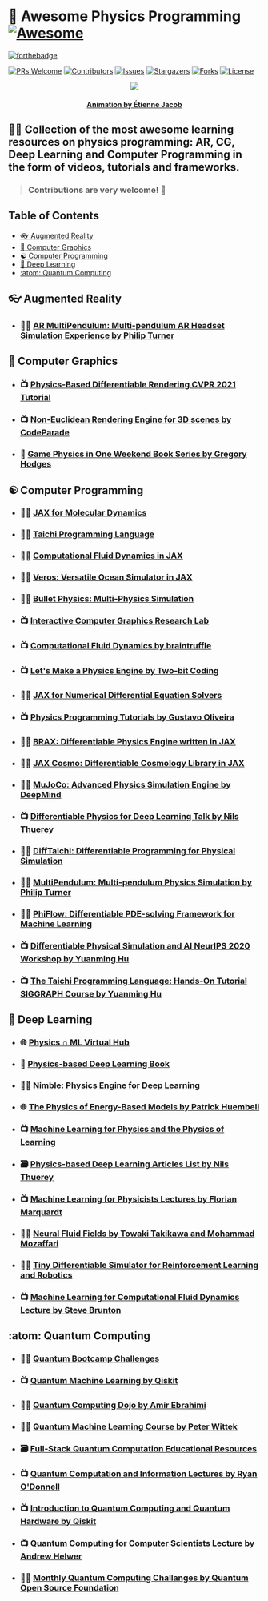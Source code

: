 # :milky_way: **Awesome Physics Programming** [![Awesome](https://cdn.rawgit.com/sindresorhus/awesome/d7305f38d29fed78fa85652e3a63e154dd8e8829/media/badge.svg)](https://github.com/sindresorhus/awesome)

[![forthebadge](https://forthebadge.com/images/badges/powered-by-black-magic.svg)](https://forthebadge.com)

[![PRs Welcome](https://img.shields.io/badge/PRs-welcome-brightgreen.svg?style=for-the-badge)](https://github.com/tensorush/Awesome-Physics-Programming/pulls)
[![Contributors][contributors-shield]][contributors-url]
[![Issues][issues-shield]][issues-url]
[![Stargazers][stars-shield]][stars-url]
[![Forks][forks-shield]][forks-url]
[![License][license-shield]][license-url]

<p align="center">
    <img src="https://bleuje.github.io/gifset/2021/gifs/2021_4_inverseprojection.gif">
</p>

<h4 align="center"> 
    <p><a href="https://twitter.com/etiennejcb/">Animation by Étienne Jacob</a></p>
</h4>

## :man_teacher: Collection of the most awesome learning resources on physics programming: AR, CG, Deep Learning and Computer Programming in the form of videos, tutorials and frameworks.

> ### Contributions are very welcome! :hugs:

## Table of Contents

- [:eyeglasses: Augmented Reality](#eyeglasses-augmented-reality)
- [:dragon: Computer Graphics](#dragon-computer-graphics)
- [:yin_yang: Computer Programming](#yin_yang-computer-programming)
- [:brain: Deep Learning](#brain-deep-learning)
- [:atom: Quantum Computing](#atom-quantum-computing)

## :eyeglasses: Augmented Reality

- ### :man_technologist: [AR MultiPendulum: Multi-pendulum AR Headset Simulation Experience by Philip Turner](https://github.com/philipturner/ar-multipendulum)

## :dragon: Computer Graphics

- ### :tv: [Physics-Based Differentiable Rendering CVPR 2021 Tutorial](https://www.diff-render.org/)

- ### :tv: [Non-Euclidean Rendering Engine for 3D scenes by CodeParade](https://github.com/HackerPoet/NonEuclidean)

- ### :book: [Game Physics in One Weekend Book Series by Gregory Hodges](https://gamephysicsweekend.github.io/)

## :yin_yang: Computer Programming

- ### :man_technologist: [JAX for Molecular Dynamics](https://github.com/google/jax-md)

- ### :man_technologist: [Taichi Programming Language](https://github.com/taichi-dev/taichi)

- ### :man_technologist: [Computational Fluid Dynamics in JAX](https://github.com/google/jax-cfd)

- ### :man_technologist: [Veros: Versatile Ocean Simulator in JAX](https://github.com/team-ocean/veros)

- ### :man_technologist: [Bullet Physics: Multi-Physics Simulation](https://github.com/bulletphysics/bullet3)

- ### :tv: [Interactive Computer Graphics Research Lab](https://github.com/InteractiveComputerGraphics)

- ### :tv: [Computational Fluid Dynamics by braintruffle](https://www.youtube.com/c/braintruffle/videos)

- ### :tv: [Let's Make a Physics Engine by Two-bit Coding](https://www.youtube.com/playlist?list=PLSlpr6o9vURwq3oxVZSimY8iC-cdd3kIs)

- ### :man_technologist: [JAX for Numerical Differential Equation Solvers](https://github.com/patrick-kidger/diffrax)

- ### :tv: [Physics Programming Tutorials by Gustavo Oliveira](https://www.youtube.com/watch?v=erLT9HsllJU)

- ### :man_technologist: [BRAX: Differentiable Physics Engine written in JAX](https://github.com/google/brax)

- ### :man_technologist: [JAX Cosmo: Differentiable Cosmology Library in JAX](https://github.com/DifferentiableUniverseInitiative/jax_cosmo)

- ### :man_technologist: [MuJoCo: Advanced Physics Simulation Engine by DeepMind](https://mujoco.org/)

- ### :tv: [Differentiable Physics for Deep Learning Talk by Nils Thuerey](https://www.youtube.com/watch?v=BwuRTpTR2Rg&t=1428s)

- ### :man_technologist: [DiffTaichi: Differentiable Programming for Physical Simulation](https://github.com/yuanming-hu/difftaichi)

- ### :man_technologist: [MultiPendulum: Multi-pendulum Physics Simulation by Philip Turner](https://github.com/philipturner/MultiPendulum)

- ### :man_technologist: [PhiFlow: Differentiable PDE-solving Framework for Machine Learning](https://github.com/tum-pbs/phiflow)

- ### :tv: [Differentiable Physical Simulation and AI NeurIPS 2020 Workshop by Yuanming Hu](https://github.com/thunil/Physics-Based-Deep-Learning)

- ### :tv: [The Taichi Programming Language: Hands-On Tutorial SIGGRAPH Course by Yuanming Hu](https://github.com/thunil/Physics-Based-Deep-Learning)

## :brain: Deep Learning

- ### :globe_with_meridians: [Physics ∩ ML Virtual Hub](http://www.physicsmeetsml.org/)

- ### :book: [Physics-based Deep Learning Book](https://github.com/thunil/Physics-Based-Deep-Learning)

- ### :man_technologist: [Nimble: Physics Engine for Deep Learning](https://github.com/nimblephysics/nimblephysics)

- ### :globe_with_meridians: [The Physics of Energy-Based Models by Patrick Huembeli](https://physicsofebm.github.io/)

- ### :tv: [Machine Learning for Physics and the Physics of Learning](https://www.youtube.com/playlist?list=PLHyI3Fbmv0SfQfS1rknFsr_UaaWpJ1EKA)

- ### :card_file_box: [Physics-based Deep Learning Articles List by Nils Thuerey](https://github.com/thunil/Physics-Based-Deep-Learning)

- ### :tv: [Machine Learning for Physicists Lectures by Florian Marquardt](https://www.youtube.com/playlist?list=PLemsnf33Vij4eFWwtoQCrt9AHjLe3uo9_)

- ### :man_technologist: [Neural Fluid Fields by Towaki Takikawa and Mohammad Mozaffari](https://github.com/tovacinni/neural-fluid-fields)

- ### :man_technologist: [Tiny Differentiable Simulator for Reinforcement Learning and Robotics](https://github.com/google-research/tiny-differentiable-simulator)

- ### :tv: [Machine Learning for Computational Fluid Dynamics Lecture by Steve Brunton](https://www.youtube.com/watch?v=IXMSOSEj14Q)

## :atom: Quantum Computing

- ### :man_technologist: [Quantum Bootcamp Challenges](https://github.com/CDL-Quantum)

- ### :tv: [Quantum Machine Learning by Qiskit](https://www.youtube.com/playlist?list=PLOFEBzvs-VvqJwybFxkTiDzhf5E11p8BI)

- ### :man_technologist: [Quantum Computing Dojo by Amir Ebrahimi](https://github.com/amirebrahimi/quantumdojo)

- ### :man_teacher: [Quantum Machine Learning Course by Peter Wittek](https://github.com/qosf/qml-mooc)

- ### :card_file_box: [Full-Stack Quantum Computation Educational Resources](https://fullstackquantumcomputation.tech/)

- ### :tv: [Quantum Computation and Information Lectures by Ryan O'Donnell](https://www.youtube.com/playlist?list=PLm3J0oaFux3YL5qLskC6xQ24JpMwOAeJz)

- ### :tv: [Introduction to Quantum Computing and Quantum Hardware by Qiskit](https://www.youtube.com/playlist?list=PLOFEBzvs-VvrXTMy5Y2IqmSaUjfnhvBHR)

- ### :tv: [Quantum Computing for Computer Scientists Lecture by Andrew Helwer](https://www.youtube.com/watch?v=F_Riqjdh2oM)

- ### :man_technologist: [Monthly Quantum Computing Challanges by Quantum Open Source Foundation](https://github.com/qosf/monthly-challenges)

<!-- MARKDOWN LINKS -->

[contributors-shield]: https://img.shields.io/github/contributors/tensorush/Awesome-Physics-Programming.svg?style=for-the-badge
[contributors-url]: https://github.com/tensorush/Awesome-Physics-Programming/graphs/contributors
[issues-shield]: https://img.shields.io/github/issues/tensorush/Awesome-Physics-Programming.svg?style=for-the-badge
[issues-url]: https://github.com/tensorush/Awesome-Physics-Programming/issues
[stars-shield]: https://img.shields.io/github/stars/tensorush/Awesome-Physics-Programming.svg?style=for-the-badge
[stars-url]: https://github.com/tensorush/Awesome-Physics-Programming/stargazers
[forks-shield]: https://img.shields.io/github/forks/tensorush/Awesome-Physics-Programming.svg?style=for-the-badge
[forks-url]: https://github.com/tensorush/Awesome-Physics-Programming/network/members
[license-shield]: https://img.shields.io/github/license/tensorush/Awesome-Physics-Programming.svg?style=for-the-badge
[license-url]: https://github.com/tensorush/Awesome-Physics-Programming/blob/master/LICENSE.md
